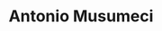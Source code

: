 ---
avatar: /images/people/antoniom.jpg
avatar_small: /images/people/antoniom_small.jpg
bio: ''
homepage: http://spawn.link
instagram: null
linkedin: null
title: Antonio Musumeci
twitter: https://twitter.com/_trapexit
type: guest
username: antoniom
youtube: null
---